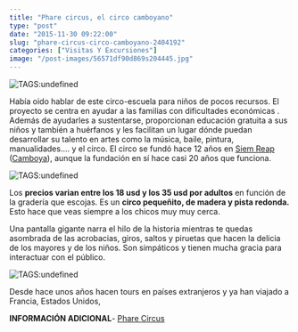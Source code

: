 ```yaml
---
title: "Phare circus, el circo camboyano"
type: "post"
date: "2015-11-30 09:22:00"
slug: "phare-circus-circo-camboyano-2404192"
categories: ["Visitas Y Excursiones"]
image: "/post-images/56571df90d869s204445.jpg"
---
```


![ TAGS:undefined](/post-images/56571df90d869s204445.jpg "Phare Circus")  
  
Había oido hablar de este circo-escuela para niños de pocos recursos. El proyecto se centra en ayudar a las familias con dificultades económicas . Además de ayudarles a sustentarse, proporcionan educación gratuita a sus niños y también a huérfanos y les facilitan un lugar dónde puedan desarrollar su talento en artes como la música, baile, pintura, manualidades.... y el circo. El circo se fundó hace 12 años en [Siem Reap](http://www.missviajes.com/siem-reap-templos-angkor-2403658) ([Camboya](http://www.missviajes.com/camboya-secretos-siem-reap-25273)), aunque la fundación en sí hace casi 20 años que funciona.  
  
![ TAGS:undefined](/post-images/56571dbaeac6es39273.jpg)  
  
Los **precios varian entre los 18 usd y los 35 usd por adultos** en función de la gradería que escojas. Es un **circo pequeñito, de madera y pista redonda.** Esto hace que veas siempre a los chicos muy muy cerca.  
  
Una pantalla gigante narra el hilo de la historia mientras te quedas asombrada de las acrobacias, giros, saltos y piruetas que hacen la delicia de los mayores y de los niños. Son simpáticos y tienen mucha gracia para interactuar con el público.  
  
![ TAGS:undefined](/post-images/56571dbc00811s134967.jpg)  
  
Desde hace unos años hacen tours en países extranjeros y ya han viajado a Francia, Estados Unidos,  
  
**INFORMACIÓN ADICIONAL**- [Phare Circus](http://pharecambodiancircus.org/)